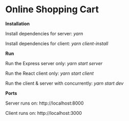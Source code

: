 <h1>Online Shopping Cart </h1>

<strong>Installation</strong>

Install dependencies for server: <em>yarn</em>

Install dependencies for client: <em>yarn client-install</em>

<strong>Run</strong>

Run the Express server only: <em>yarn start server</em>

Run the React client only: <em>yarn start client</em>

Run the client & server with concurrently: <em>yarn start dev</em>

<strong>Ports</strong>

Server runs on: http://localhost:8000

Client runs on: http://localhost:3000
